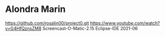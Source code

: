 # Alondra Marin
https://github.com/rosalin00/project0.git
https://www.youtube.com/watch?v=G4HfQznsZM8
Screencast-O-Matic-2.15
Eclipse-IDE 2021-06
